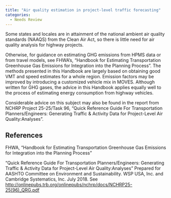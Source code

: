 ```yaml
---
title: "Air quality estimation in project-level traffic forecasting"
categories:
  - Needs Review
---
```


Some states and locales are in attainment of the national ambient air quality standards (NAAQS) from the Clean Air Act, so there is little need for air quality analysis for highway projects.

Otherwise, for guidance on estimating GHG emissions from HPMS data or from travel models, see FHWA’s, “Handbook for Estimating Transportation Greenhouse Gas Emissions for Integration into the Planning Process”. The methods presented in this Handbook are largely based on obtaining good VMT and speed estimates for a whole region. Emission factors may be improved by introducing a customized vehicle mix in MOVES. Although written for GHG gases, the advice in this Handbook applies equally well to the process of estimating energy consumption from highway vehicles.

Considerable advice on this subject may also be found in the report from NCHRP Project 25-25/Task 96, “Quick Reference Guide For Transportation Planners/Engineers:  Generating Traffic & Activity Data for Project-Level Air Quality:Analyses”.

References
----------

FHWA, “Handbook for Estimating Transportation Greenhouse Gas Emissions for Integration into the Planning Process”

“Quick Reference Guide For Transportation Planners/Engineers:  Generating Traffic & Activity Data for Project-Level Air Quality:Analyses”  Prepared for AASHTO Committee on Environment and Sustainability. WSP USA, Inc. and Cambridge Systematics, Inc.  July 2018. See  http://onlinepubs.trb.org/onlinepubs/nchrp/docs/NCHRP25-25(96)_QRG.pdf

